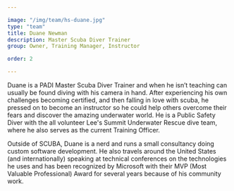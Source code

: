 ```yaml
---

image: "/img/team/hs-duane.jpg"
type: "team"
title: Duane Newman
description: Master Scuba Diver Trainer
group: Owner, Training Manager, Instructor

order: 2

---
```


Duane is a PADI Master Scuba Diver Trainer and when he isn’t teaching can usually be found diving with his camera in hand. After experiencing his own challenges becoming certified, and then falling in love with scuba, he pressed on to become an instructor so he could help others overcome their fears and discover the amazing underwater world. He is a Public Safety Diver with the all volunteer Lee's Summit Underwater Rescue dive team, where he also serves as the current Training Officer.

Outside of SCUBA, Duane is a nerd and runs a small consultancy doing custom software development. He also travels around the United States (and internationally) speaking at technical conferences on the technologies he uses and has been recognized by Microsoft with their MVP (Most Valuable Professional) Award for several years because of his community work.
